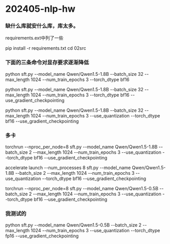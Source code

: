 # 202405-nlp-hw

### 缺什么库就安什么库，库太多。
requirements.ext中列了一些

pip install -r requirements.txt
cd 02src

### 下面的三条命令对显存要求逐渐降低

python sft.py --model_name Qwen/Qwen1.5-1.8B --batch_size 32 --max_length 1024 --num_train_epochs 3 --torch_dtype bf16

python sft.py --model_name Qwen/Qwen1.5-1.8B --batch_size 32 --max_length 1024 --num_train_epochs 3 --torch_dtype bf16 --use_gradient_checkpointing


python sft.py --model_name Qwen/Qwen1.5-1.8B --batch_size 32 --max_length 1024 --num_train_epochs 3 --use_quantization --torch_dtype bf16 --use_gradient_checkpointing

### 多卡
torchrun --nproc_per_node=8 sft.py --model_name Qwen/Qwen1.5-1.8B --batch_size 2 --max_length 1024 --num_train_epochs 3 --use_quantization --torch_dtype bf16 --use_gradient_checkpointing

accelerate launch --num_processes 8 sft.py --model_name Qwen/Qwen1.5-1.8B --batch_size 2 --max_length 1024 --num_train_epochs 3 --use_quantization --torch_dtype bf16 --use_gradient_checkpointing

torchrun --nproc_per_node=8 sft.py --model_name Qwen/Qwen1.5-0.5B --batch_size 2 --max_length 1024 --num_train_epochs 3 --use_quantization --torch_dtype bf16 --use_gradient_checkpointing



### 我测试的
python sft.py --model_name Qwen/Qwen1.5-0.5B --batch_size 2 --max_length 1024 --num_train_epochs 3 --use_quantization --torch_dtype fp16 --use_gradient_checkpointing


